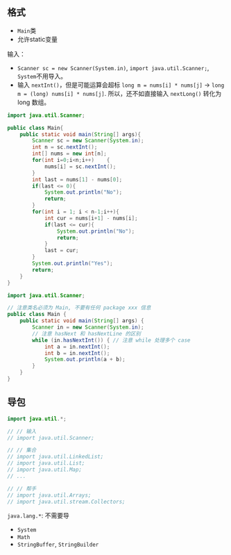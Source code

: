 

## 格式

- `Main`类
- 允许static变量

输入：
- `Scanner sc = new Scanner(System.in)`, `import java.util.Scanner;`, `System`不用导入。
- 输入 `nextInt()`，但是可能运算会超标 `long m = nums[i] * nums[j]` → `long m = (long) nums[i] * nums[j]`. 所以，还不如直接输入 `nextLong()` 转化为long 数组。
```java
import java.util.Scanner;

public class Main{
    public static void main(String[] args){
        Scanner sc = new Scanner(System.in);
        int n = sc.nextInt();
        int[] nums = new int[n];
        for(int i=0;i<n;i++)    {
            nums[i] = sc.nextInt();
        }   
        int last = nums[1] - nums[0];
        if(last <= 0){
            System.out.println("No");
            return;
        }
        for(int i = 1; i < n-1;i++){
            int cur = nums[i+1] - nums[i];
            if(last <= cur){
                System.out.println("No");
                return;
            }
            last = cur;
        }
        System.out.println("Yes");
        return;
    }
}
```
```java
import java.util.Scanner;

// 注意类名必须为 Main, 不要有任何 package xxx 信息
public class Main {
    public static void main(String[] args) {
        Scanner in = new Scanner(System.in);
        // 注意 hasNext 和 hasNextLine 的区别
        while (in.hasNextInt()) { // 注意 while 处理多个 case
            int a = in.nextInt();
            int b = in.nextInt();
            System.out.println(a + b);
        }
    }
}
```

## 导包

```java
import java.util.*;

// // 输入
// import java.util.Scanner;

// // 集合
// import java.util.LinkedList;
// import java.util.List;
// import java.util.Map;
// ...

// // 帮手
// import java.util.Arrays;
// import java.util.stream.Collectors;
```

`java.lang.*`: 不需要导
- `System`
- `Math`
- `StringBuffer`, `StringBuilder`